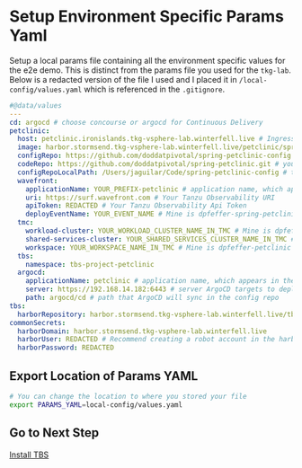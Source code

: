 # Setup Environment Specific Params Yaml

Setup a local params file containing all the environment specific values for the e2e demo.  This is distinct from the params file you used for the `tkg-lab`.  Below is a redacted version of the file I used and I placed it in `/local-config/values.yaml` which is referenced in the `.gitignore`.

```yaml
#@data/values
---
cd: argocd # choose concourse or argocd for Continuous Delivery
petclinic:
  host: petclinic.ironislands.tkg-vsphere-lab.winterfell.live # Ingress host for your app
  image: harbor.stormsend.tkg-vsphere-lab.winterfell.live/petclinic/spring-petclinic # image, includes your harbor domain and project
  configRepo: https://github.com/doddatpivotal/spring-petclinic-config.git # your k8s config repo, you could just use mine
  codeRepo: https://github.com/doddatpivotal/spring-petclinic.git # your source code repo
  configRepoLocalPath: /Users/jaguilar/Code/spring-petclinic-config # the location of your code repo cloned locally
  wavefront:
    applicationName: YOUR_PREFIX-petclinic # application name, which appears in Tanzu Observability Application Status dashboard. I used dpfeffer-petclinic
    uri: https://surf.wavefront.com # Your Tanzu Observability URI
    apiToken: REDACTED # Your Tanzu Observability Api Token
    deployEventName: YOUR_EVENT_NAME # Mine is dpfeffer-spring-petclinic-deploy, we don't want to conflict here
  tmc:
    workload-cluster: YOUR_WORKLOAD_CLUSTER_NAME_IN_TMC # Mine is dpfeffer-ironislands-vsphere
    shared-services-cluster: YOUR_SHARED_SERVICES_CLUSTER_NAME_IN_TMC # Mine is dpfeffer-stormsend-vsphere
    workspace: YOUR_WORKSPACE_NAME_IN_TMC # Mine is dpfeffer-petclinic
  tbs:
    namespace: tbs-project-petclinic
  argocd:
    applicationName: petclinic # application name, which appears in the ArgoCD dashboard
    server: https://192.168.14.182:6443 # server ArgoCD targets to deploy the application
    path: argocd/cd # path that ArgoCD will sync in the config repo
tbs:
  harborRepository: harbor.stormsend.tkg-vsphere-lab.winterfell.live/tbs/build-service  # where you want tbs images to be placed
commonSecrets:
  harborDomain: harbor.stormsend.tkg-vsphere-lab.winterfell.live
  harborUser: REDACTED # Recommend creating a robot account in the harbor project you are pushing petclinic images too
  harborPassword: REDACTED
```

## Export Location of Params YAML

```bash
# You can change the location to where you stored your file
export PARAMS_YAML=local-config/values.yaml
```

## Go to Next Step

[Install TBS](02-tbs-base-install.md)
